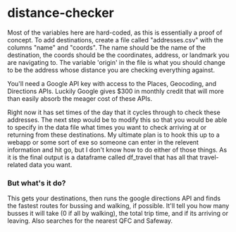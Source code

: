 # distance-checker

Most of the variables here are hard-coded, as this is essentially a proof of concept. To add destinations, create a file called "addresses.csv" with the columns "name" and "coords". The name should be the name of the destination, the coords should be the coordinates, address, or landmark you are navigating to.  The variable 'origin' in the file is what you should change to be the address whose distance you are checking everything against. 

You'll need a Google API key with access to the Places, Geocoding, and Directions APIs. Luckily Google gives $300 in monthly credit that will more than easily absorb the meager cost of these APIs. 

Right now it has set times of the day that it cycles through to check these addresses. The next step would be to modify this so that you would be able to specify in the data file what times you want to check arriving at or returning from these destinations. My ultimate plan is to hook this up to a webapp or some sort of exe so someone can enter in the relevent information and hit go, but I don't know how to do either of those things. As it is the final output is a dataframe called df_travel that has all that travel-related data you want. 

### But what's it do?

This gets your destinations, then runs the google directions API and finds the fastest routes for bussing and walking, if possible. It'll tell you how many busses it will take (0 if all by walking), the total trip time, and if its arriving or leaving. Also searches for the nearest QFC and Safeway.

